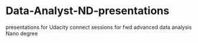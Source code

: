 # Data-Analyst-ND-presentations
presentations for Udacity connect sessions for fwd advanced data analysis Nano degree
